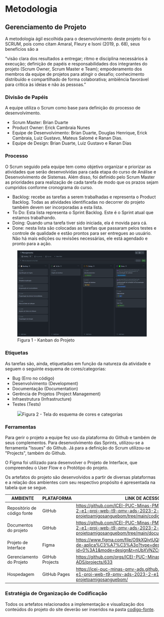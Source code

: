 
# Metodologia

## Gerenciamento de Projeto
A metodologia ágil escolhida para o desenvolvimento deste projeto foi o SCRUM, pois como citam Amaral, Fleury e Isoni (2019, p. 68), seus benefícios são a

“visão clara dos resultados a entregar; ritmo e disciplina necessários à execução; definição de papéis e responsabilidades dos integrantes do projeto (Scrum Owner, Scrum Master e Team); empoderamento dos membros da equipe de projetos para atingir o desafio; conhecimento distribuído e compartilhado de forma colaborativa; ambiência favorável para crítica às ideias e não às pessoas.”

### Divisão de Papéis

A equipe utiliza o Scrum como base para definição do processo de desenvolvimento.

- Scrum Master: Brian Duarte
- Product Owner: Erick Cambraia Nunes
- Equipe de Desenvolvimento: Brian Duarte, Douglas Henrique, Erick Cambraia, Luiz Gustavo, Mateus Salomé e Ranan Dias.
- Equipe de Design: Brian Duarte, Luiz Gustavo e Ranan Dias


### Processo

O Scrum seguido pela equipe tem como objetivo organizar e priorizar as atividades que serão desenvolvidas para cada etapa do curso de Análise e Desenvolvimento de Sistemas. Além disso, foi definido pelo Scrum Master as prioridades para realização de cada tarefa de modo que os prazos sejam cumpridos conforme cronograma do curso.

- Backlog: recebe as tarefas a serem trabalhadas e representa o Product Backlog. Todas as atividades identificadas no decorrer do projeto também devem ser incorporadas a esta lista. 
- To Do: Esta lista representa o Sprint Backlog. Este é o Sprint atual que estamos trabalhando. 
- Doing: Quando uma tarefa tiver sido iniciada, ela é movida para cá. 
- Done: nesta lista são colocadas as tarefas que passaram pelos testes e controle de qualidade e estão prontos para ser entregues ao usuário. Não há mais edições ou revisões necessárias, ele está agendado e pronto para a ação.

<figure> 
  <img src="/documentos/img/Kanban.PNG" width="1000px"
    <figcaption>Figura 1 - Kanban do Projeto </figcaption>
</figure> 

### Etiquetas
<p>As tarefas são, ainda, etiquetadas em função da natureza da atividade e seguem o seguinte esquema de cores/categorias:</p>

<ul>
  <li>Bug (Erro no código)</li>
  <li>Desenvolvimento (Development)</li>
  <li>Documentação (Documentation)</li>
  <li>Gerência de Projetos (Project Management)</li>
  <li>Infraestrutura (Infrastructure)</li>
  <li>Testes (Tests)</li>
</ul>

<figure> 
  <img src="https://user-images.githubusercontent.com/100447878/164068979-9eed46e1-9b44-461e-ab88-c2388e6767a1.png"
    <figcaption>Figura 2 - Tela do esquema de cores e categorias</figcaption>
</figure> 
  
### Ferramentas

Para gerir o projeto a equipe fez uso da plataforma do Github e também de seus complementos. Para desenvolvimento das Sprints, utilizou-se a ferramenta "Issues" do Github. Já para a definição do Scrum utilizou-se "Projects", também do Github.

O Figma foi utilizado para desenvolver o Projeto de Interface, que compreendeu o User Flow e o Protótipo do projeto.


Os artefatos do projeto são desenvolvidos a partir de diversas plataformas e a relação dos ambientes com seu respectivo propósito é apresentada na tabela que se segue.

| AMBIENTE                            | PLATAFORMA                         | LINK DE ACESSO                         |
|-------------------------------------|------------------------------------|----------------------------------------|
| Repositório de código fonte         | GitHub                             | https://github.com/ICEI-PUC-Minas-PMV-ADS/pmv-ads-2023-2-e1-proj-web-t9-pmv-ads-2023-2-e1-projetoamigosanguebom/tree/main/codigo-fonte |
| Documentos do projeto               | GitHub                             | https://github.com/ICEI-PUC-Minas-PMV-ADS/pmv-ads-2023-2-e1-proj-web-t9-pmv-ads-2023-2-e1-projetoamigosanguebom/tree/main/documentos |
| Projeto de Interface                | Figma                              | https://www.figma.com/file/O9kXQjytUQMLz6vfe2z8jz/Interface-de-aplica%C3%A7%C3%A3o?type=design&node-id=0%3A1&mode=design&t=nUbXVNZCsEXixDDp-1) |
| Gerenciamento do Projeto            | GitHub Projects                    | https://github.com/orgs/ICEI-PUC-Minas-PMV-ADS/projects/633|
| Hospedagem                          | GitHub Pages                       | https://icei-puc-minas-pmv-ads.github.io/pmv-ads-2023-2-e1-proj-web-t9-pmv-ads-2023-2-e1-projetoamigosanguebom/  |


### Estratégia de Organização de Codificação 

Todos os artefatos relacionados a implementação e visualização dos conteúdos do projeto do site deverão ser inseridos na pasta [codigo-fonte](http://https://github.com/ICEI-PUC-Minas-PMV-ADS/WebApplicationProject-Template-v2/tree/main/codigo-fonte).

